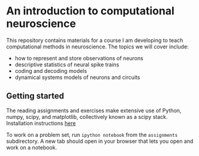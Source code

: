
# An introduction to computational neuroscience

This repository contains materials for a course I am developing to teach computational methods in neuroscience. The topics we will cover include:

- how to represent and store observations of neurons
- descriptive statistics of neural spike trains
- coding and decoding models
- dynamical systems models of neurons and circuits

## Getting started

The reading assignments and exercises make extensive use of Python, numpy, scipy, and matplotlib, collectively known as a scipy stack. Installation instructions [here](http://www.scipy.org/install.html)

To work on a problem set, run `ipython notebook` from the `assignments` subdirectory. A new tab should open in your browser that lets you open and work on a notebook.
